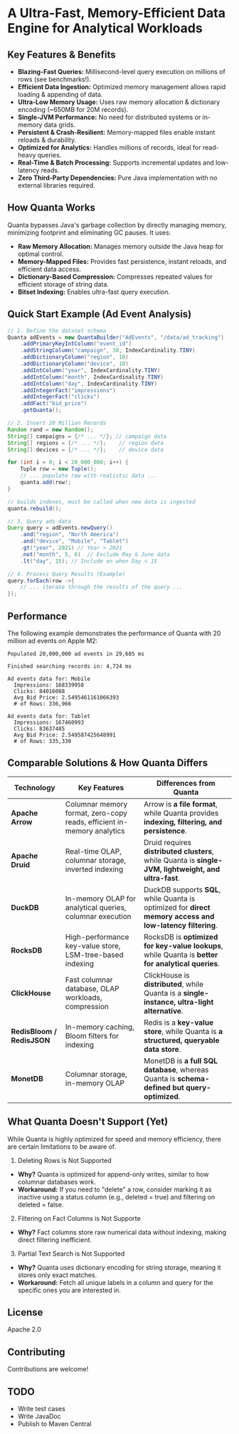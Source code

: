 # A Ultra-Fast, Memory-Efficient Data Engine for Analytical Workloads

## Key Features & Benefits

* **Blazing-Fast Queries:** Millisecond-level query execution on millions of rows (see benchmarks!).
* **Efficient Data Ingestion:** Optimized memory management allows rapid loading & appending of data.
* **Ultra-Low Memory Usage:** Uses raw memory allocation & dictionary encoding (~650MB for 20M records).
* **Single-JVM Performance:** No need for distributed systems or in-memory data grids.
* **Persistent & Crash-Resilient:** Memory-mapped files enable instant reloads & durability.
* **Optimized for Analytics:** Handles millions of records, ideal for read-heavy queries.
* **Real-Time & Batch Processing:** Supports incremental updates and low-latency reads.
* **Zero Third-Party Dependencies:** Pure Java implementation with no external libraries required.

## How Quanta Works

Quanta bypasses Java's garbage collection by directly managing memory, minimizing footprint and eliminating GC pauses.  It uses:

* **Raw Memory Allocation:**  Manages memory outside the Java heap for optimal control.
* **Memory-Mapped Files:** Provides fast persistence, instant reloads, and efficient data access.
* **Dictionary-Based Compression:** Compresses repeated values for efficient storage of string data.
* **Bitset Indexing:** Enables ultra-fast query execution.

## Quick Start Example (Ad Event Analysis)

```java
// 1. Define the dataset schema
Quanta adEvents = new QuantaBuilder("AdEvents", "/data/ad_tracking")
    .addPrimaryKeyIntColumn("event_id")
    .addStringColumn("campaign", 30, IndexCardinality.TINY)
    .addDictionaryColumn("region", 10)
    .addDictionaryColumn("device", 10)
    .addIntColumn("year", IndexCardinality.TINY)
    .addIntColumn("month", IndexCardinality.TINY)
    .addIntColumn("day", IndexCardinality.TINY)
    .addIntegerFact("impressions")
    .addIntegerFact("clicks")
    .addFact("bid_price")
    .getQuanta();

// 2. Insert 20 Million Records 
Random rand = new Random();
String[] campaigns = {/* ... */}; // campaign data
String[] regions = {/* ... */};    // region data
String[] devices = {/* ... */};    // device data

for (int i = 0; i < 20_000_000; i++) {
    Tuple row = new Tuple();
    // ... populate row with realistic data ...
    quanta.add(row);
}

// builds indexes, must be called when new data is ingested
quanta.rebuild(); 

// 3. Query ads data
Query query = adEvents.newQuery()
    .and("region", "North America")
    .and("device", "Mobile", "Tablet")
    .gt("year", 2021) // Year > 2021
    .not("month", 5, 6)  // Exclude May & June data
    .lt("day", 15); // Include on when Day < 15

// 4. Process Query Results (Example)
query.forEach(row ->{
    // ... iterate through the results of the query ...
});
```

## Performance
The following example demonstrates the performance of Quanta with 20 million ad events on Apple M2:

```text
Populated 20,000,000 ad events in 29,685 ms

Finished searching records in: 4,724 ms

Ad events data for: Mobile
  Impressions: 168339958
  Clicks: 84016088
  Avg Bid Price: 2.5495461161066393
  # of Rows: 336,966

Ad events data for: Tablet
  Impressions: 167460993
  Clicks: 83637485
  Avg Bid Price: 2.549587425648991
  # of Rows: 335,330
```

## Comparable Solutions & How Quanta Differs
| Technology       | Key Features                                     | Differences from Quanta                                      |
|-----------------|-------------------------------------------------|--------------------------------------------------------------|
| **Apache Arrow** | Columnar memory format, zero-copy reads, efficient in-memory analytics | Arrow is **a file format**, while Quanta provides **indexing, filtering, and persistence**. |
| **Apache Druid** | Real-time OLAP, columnar storage, inverted indexing | Druid requires **distributed clusters**, while Quanta is **single-JVM, lightweight, and ultra-fast**. |
| **DuckDB**       | In-memory OLAP for analytical queries, columnar execution | DuckDB supports **SQL**, while Quanta is optimized for **direct memory access and low-latency filtering**. |
| **RocksDB**      | High-performance key-value store, LSM-tree-based indexing | RocksDB is **optimized for key-value lookups**, while Quanta is **better for analytical queries**. |
| **ClickHouse**   | Fast columnar database, OLAP workloads, compression | ClickHouse is **distributed**, while Quanta is a **single-instance, ultra-light alternative**. |
| **RedisBloom / RedisJSON** | In-memory caching, Bloom filters for indexing | Redis is a **key-value store**, while Quanta is **a structured, queryable data store**. |
| **MonetDB**      | Columnar storage, in-memory OLAP | MonetDB is **a full SQL database**, whereas Quanta is **schema-defined but query-optimized**. |

## What Quanta Doesn't Support (Yet)
While Quanta is highly optimized for speed and memory efficiency, there are certain limitations to be aware of.

1. Deleting Rows is Not Supported
* **Why?** Quanta is optimized for append-only writes, similar to how columnar databases work.
* **Workaround:** If you need to "delete" a row, consider marking it as inactive using a status column (e.g., deleted = true) and filtering on deleted = false. 
2. Filtering on Fact Columns is Not Supporte
* **Why?** Fact columns store raw numerical data without indexing, making direct filtering inefficient.
3. Partial Text Search is Not Supported
* **Why?** Quanta uses dictionary encoding for string storage, meaning it stores only exact matches.
* **Workaround:** Fetch all unique labels in a column and query for the specific ones you are interested in.

## License

Apache 2.0  

## Contributing

Contributions are welcome!  

## TODO
* Write test cases
* Write JavaDoc
* Publish to Maven Central
